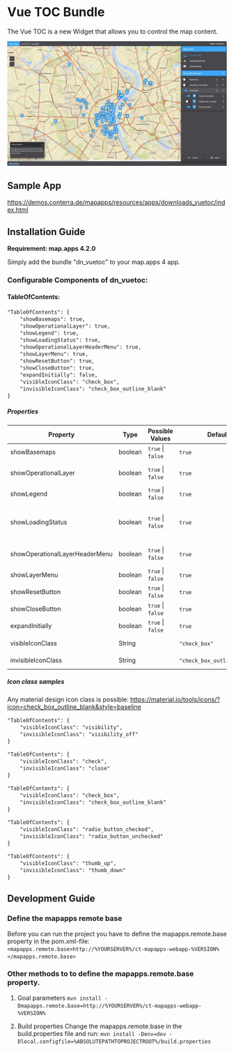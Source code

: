 # Vue TOC Bundle
The Vue TOC is a new Widget that allows you to control the map content.

![Screenshot App](https://github.com/conterra/mapapps-vuetoc/blob/master/screenshot.JPG)

## Sample App
https://demos.conterra.de/mapapps/resources/apps/downloads_vuetoc/index.html

## Installation Guide
**Requirement: map.apps 4.2.0**

Simply add the bundle "dn_vuetoc" to your map.apps 4 app.

### Configurable Components of dn_vuetoc:

#### TableOfContents:
```
"TableOfContents": {
    "showBasemaps": true,
    "showOperationalLayer": true,
    "showLegend": true,
    "showLoadingStatus": true,
    "showOperationalLayerHeaderMenu": true,
    "showLayerMenu": true,
    "showResetButton": true,
    "showCloseButton": true,
    "expandInitially": false,
    "visibleIconClass": "check_box",
    "invisibleIconClass": "check_box_outline_blank"
}
```

##### Properties
| Property                       | Type    | Possible Values                 | Default                         | Description                          |
|--------------------------------|---------|---------------------------------|---------------------------------|--------------------------------------|
| showBasemaps                   | boolean | ```true``` &#124; ```false```   | ```true```                      | Show basemaps                        |
| showOperationalLayer           | boolean | ```true``` &#124; ```false```   | ```true```                      | Show operational layers              |
| showLegend                     | boolean | ```true``` &#124; ```false```   | ```true```                      | Show legend                          |
| showLoadingStatus              | boolean | ```true``` &#124; ```false```   | ```true```                      | Show current loading status of layer |
| showOperationalLayerHeaderMenu | boolean | ```true``` &#124; ```false```   | ```true```                      | Show operational layer menu          |
| showLayerMenu                  | boolean | ```true``` &#124; ```false```   | ```true```                      | Show layer menu                      |
| showResetButton                | boolean | ```true``` &#124; ```false```   | ```true```                      | Show reset button                    |
| showCloseButton                | boolean | ```true``` &#124; ```false```   | ```true```                      | Show close menu                      |
| expandInitially                | boolean | ```true``` &#124; ```false```   | ```true```                      | Expands the tree                     |
| visibleIconClass               | String  |                                 | ```"check_box"```               | Visible icon class                   |
| invisibleIconClass             | String  |                                 | ```"check_box_outline_blank"``` | Invisible icon class                 |

##### Icon class samples
Any material design icon class is possible: https://material.io/tools/icons/?icon=check_box_outline_blank&style=baseline

```
"TableOfContents": {
    "visibleIconClass": "visibility",
    "invisibleIconClass": "visibility_off"
}
```
```
"TableOfContents": {
    "visibleIconClass": "check",
    "invisibleIconClass": "close"
}
```
```
"TableOfContents": {
    "visibleIconClass": "check_box",
    "invisibleIconClass": "check_box_outline_blank"
}
```
```
"TableOfContents": {
    "visibleIconClass": "radio_button_checked",
    "invisibleIconClass": "radio_button_unchecked"
}
```
```
"TableOfContents": {
    "visibleIconClass": "thumb_up",
    "invisibleIconClass": "thumb_down"
}
```

## Development Guide
### Define the mapapps remote base
Before you can run the project you have to define the mapapps.remote.base property in the pom.xml-file:
`<mapapps.remote.base>http://%YOURSERVER%/ct-mapapps-webapp-%VERSION%</mapapps.remote.base>`

### Other methods to to define the mapapps.remote.base property.
1. Goal parameters
`mvn install -Dmapapps.remote.base=http://%YOURSERVER%/ct-mapapps-webapp-%VERSION%`

2. Build properties
Change the mapapps.remote.base in the build.properties file and run:
`mvn install -Denv=dev -Dlocal.configfile=%ABSOLUTEPATHTOPROJECTROOT%/build.properties`
